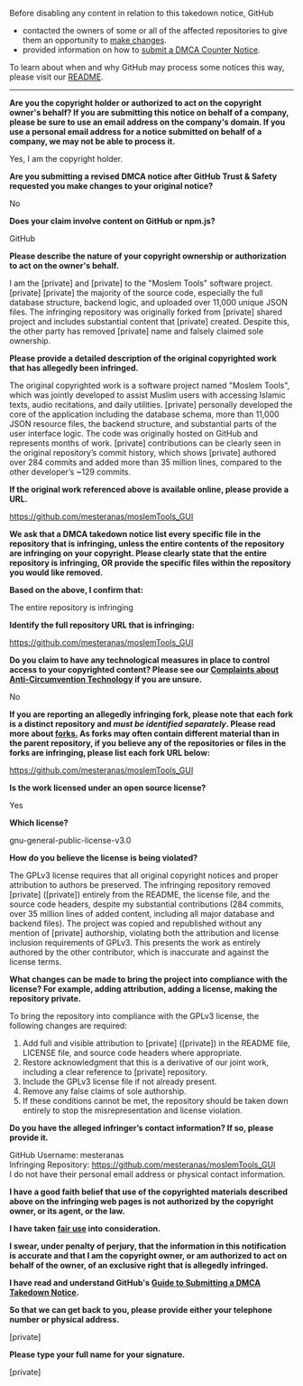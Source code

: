 Before disabling any content in relation to this takedown notice, GitHub
- contacted the owners of some or all of the affected repositories to give them an opportunity to [make changes](https://docs.github.com/en/github/site-policy/dmca-takedown-policy#a-how-does-this-actually-work).
- provided information on how to [submit a DMCA Counter Notice](https://docs.github.com/en/articles/guide-to-submitting-a-dmca-counter-notice).

To learn about when and why GitHub may process some notices this way, please visit our [README](https://github.com/github/dmca/blob/master/README.md#anatomy-of-a-takedown-notice).

---

**Are you the copyright holder or authorized to act on the copyright owner's behalf? If you are submitting this notice on behalf of a company, please be sure to use an email address on the company's domain. If you use a personal email address for a notice submitted on behalf of a company, we may not be able to process it.**

Yes, I am the copyright holder.

**Are you submitting a revised DMCA notice after GitHub Trust & Safety requested you make changes to your original notice?**

No

**Does your claim involve content on GitHub or npm.js?**

GitHub

**Please describe the nature of your copyright ownership or authorization to act on the owner's behalf.**

I am the [private] and [private] to the "Moslem Tools" software project. [private] [private] the majority of the source code, especially the full database structure, backend logic, and uploaded over 11,000 unique JSON files. The infringing repository was originally forked from [private] shared project and includes substantial content that [private] created. Despite this, the other party has removed [private] name and falsely claimed sole ownership.

**Please provide a detailed description of the original copyrighted work that has allegedly been infringed.**

The original copyrighted work is a software project named "Moslem Tools", which was jointly developed to assist Muslim users with accessing Islamic texts, audio recitations, and daily utilities. [private] personally developed the core of the application including the database schema, more than 11,000 JSON resource files, the backend structure, and substantial parts of the user interface logic. The code was originally hosted on GitHub and represents months of work. [private] contributions can be clearly seen in the original repository’s commit history, which shows [private] authored over 284 commits and added more than 35 million lines, compared to the other developer’s ~129 commits.

**If the original work referenced above is available online, please provide a URL.**

https://github.com/mesteranas/moslemTools_GUI

**We ask that a DMCA takedown notice list every specific file in the repository that is infringing, unless the entire contents of the repository are infringing on your copyright. Please clearly state that the entire repository is infringing, OR provide the specific files within the repository you would like removed.**

**Based on the above, I confirm that:**

The entire repository is infringing

**Identify the full repository URL that is infringing:**

https://github.com/mesteranas/moslemTools_GUI

**Do you claim to have any technological measures in place to control access to your copyrighted content? Please see our <a href="https://docs.github.com/articles/guide-to-submitting-a-dmca-takedown-notice#complaints-about-anti-circumvention-technology">Complaints about Anti-Circumvention Technology</a> if you are unsure.**

No

**If you are reporting an allegedly infringing fork, please note that each fork is a distinct repository and <i>must be identified separately</i>. Please read more about <a href="https://docs.github.com/articles/dmca-takedown-policy#b-what-about-forks-or-whats-a-fork">forks.</a> As forks may often contain different material than in the parent repository, if you believe any of the repositories or files in the forks are infringing, please list each fork URL below:**

https://github.com/mesteranas/moslemTools_GUI

**Is the work licensed under an open source license?**

Yes

**Which license?**

gnu-general-public-license-v3.0

**How do you believe the license is being violated?**

The GPLv3 license requires that all original copyright notices and proper attribution to authors be preserved. The infringing repository removed [private] ([private]) entirely from the README, the license file, and the source code headers, despite my substantial contributions (284 commits, over 35 million lines of added content, including all major database and backend files). The project was copied and republished without any mention of [private] authorship, violating both the attribution and license inclusion requirements of GPLv3. This presents the work as entirely authored by the other contributor, which is inaccurate and against the license terms.

**What changes can be made to bring the project into compliance with the license? For example, adding attribution, adding a license, making the repository private.**

To bring the repository into compliance with the GPLv3 license, the following changes are required:

1. Add full and visible attribution to [private] ([private]) in the README file, LICENSE file, and source code headers where appropriate.  
2. Restore acknowledgment that this is a derivative of our joint work, including a clear reference to [private] repository.  
3. Include the GPLv3 license file if not already present.  
4. Remove any false claims of sole authorship.  
5. If these conditions cannot be met, the repository should be taken down entirely to stop the misrepresentation and license violation.  

**Do you have the alleged infringer’s contact information? If so, please provide it.**
 
GitHub Username: mesteranas  
Infringing Repository: https://github.com/mesteranas/moslemTools_GUI  
I do not have their personal email address or physical contact information.

**I have a good faith belief that use of the copyrighted materials described above on the infringing web pages is not authorized by the copyright owner, or its agent, or the law.**

**I have taken <a href="https://www.lumendatabase.org/topics/22">fair use</a> into consideration.**

**I swear, under penalty of perjury, that the information in this notification is accurate and that I am the copyright owner, or am authorized to act on behalf of the owner, of an exclusive right that is allegedly infringed.**

**I have read and understand GitHub's <a href="https://docs.github.com/articles/guide-to-submitting-a-dmca-takedown-notice/">Guide to Submitting a DMCA Takedown Notice</a>.**

**So that we can get back to you, please provide either your telephone number or physical address.**

[private]

**Please type your full name for your signature.**

[private]
